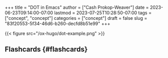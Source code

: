 +++
title = "DOT in Emacs"
author = ["Cash Prokop-Weaver"]
date = 2023-06-23T09:14:00-07:00
lastmod = 2023-07-25T10:28:50-07:00
tags = ["concept", "concept"]
categories = ["concept"]
draft = false
slug = "83f20553-5f34-46d6-b260-decfd8b51e99"
+++

{{< figure src="/ox-hugo/dot-example.png" >}}


## Flashcards {#flashcards}
